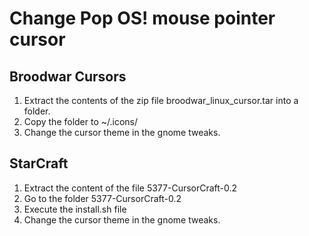 # Change Pop OS! mouse pointer cursor
## Broodwar Cursors
1. Extract the contents of the zip file broodwar_linux_cursor.tar into a folder.
2. Copy the folder to ~/.icons/
3. Change the cursor theme in the gnome tweaks.

## StarCraft
1. Extract the content of the file 5377-CursorCraft-0.2
2. Go to the folder 5377-CursorCraft-0.2
3. Execute the install.sh file
4. Change the cursor theme in the gnome tweaks.